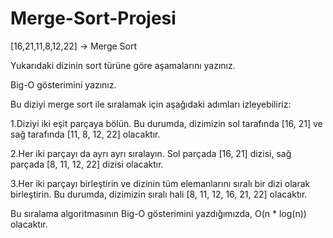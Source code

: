 # Merge-Sort-Projesi

[16,21,11,8,12,22] -> Merge Sort

Yukarıdaki dizinin sort türüne göre aşamalarını yazınız.

Big-O gösterimini yazınız.

Bu diziyi merge sort ile sıralamak için aşağıdaki adımları izleyebiliriz:

1.Diziyi iki eşit parçaya bölün. Bu durumda, dizimizin sol tarafında [16, 21] ve sağ tarafında [11, 8, 12, 22] olacaktır.

2.Her iki parçayı da ayrı ayrı sıralayın. Sol parçada [16, 21] dizisi, sağ parçada [8, 11, 12, 22] dizisi olacaktır. 

3.Her iki parçayı birleştirin ve dizinin tüm elemanlarını sıralı bir dizi olarak birleştirin. Bu durumda, dizimizin sıralı hali [8, 11, 12, 16, 21, 22] olacaktır.

Bu sıralama algoritmasının Big-O gösterimini yazdığımızda, O(n * log(n)) olacaktır.
